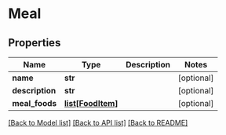 # Meal

## Properties

| Name            | Type                              | Description | Notes      |
| --------------- | --------------------------------- | ----------- | ---------- |
| **name**        | **str**                           |             | [optional] |
| **description** | **str**                           |             | [optional] |
| **meal_foods**  | [**list[FoodItem]**](FoodItem.md) |             | [optional] |

[[Back to Model list]](../README.md#documentation-for-models) [[Back to API list]](../README.md#documentation-for-api-endpoints) [[Back to README]](../README.md)

